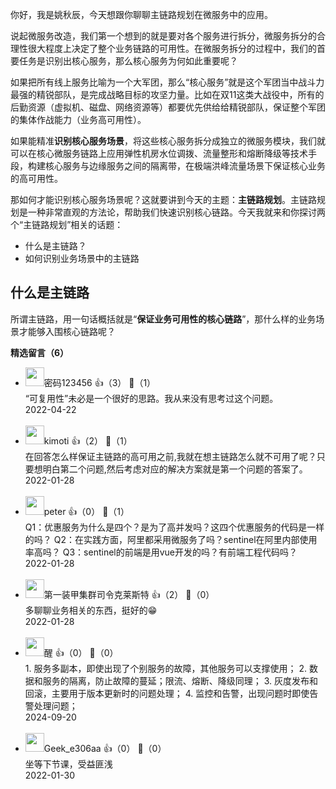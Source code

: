 你好，我是姚秋辰，今天想跟你聊聊主链路规划在微服务中的应用。

说起微服务改造，我们第一个想到的就是要对各个服务进行拆分，微服务拆分的合理性很大程度上决定了整个业务链路的可用性。在微服务拆分的过程中，我们的首要任务是识别出核心服务，那么核心服务为何如此重要呢？

如果把所有线上服务比喻为一个大军团，那么“核心服务”就是这个军团当中战斗力最强的精锐部队，是完成战略目标的攻坚力量。比如在双11这类大战役中，所有的后勤资源（虚拟机、磁盘、网络资源等）都要优先供给给精锐部队，保证整个军团的集体作战能力（业务高可用性）。

如果能精准**识别核心服务场景**，将这些核心服务拆分成独立的微服务模块，我们就可以在核心微服务链路上应用弹性机房水位调拨、流量整形和熔断降级等技术手段，构建核心服务与边缘服务之间的隔离带，在极端洪峰流量场景下保证核心业务的高可用性。

那如何才能识别核心服务场景呢？这就要讲到今天的主题：**主链路规划**。主链路规划是一种非常直观的方法论，帮助我们快速识别核心链路。今天我就来和你探讨两个“主链路规划”相关的话题：

- 什么是主链路？
- 如何识别业务场景中的主链路

## 什么是主链路

所谓主链路，用一句话概括就是“**保证业务可用性的核心链路**”，那什么样的业务场景才能够入围核心链路呢？
<div><strong>精选留言（6）</strong></div><ul>
<li><img src="https://static001.geekbang.org/account/avatar/00/11/30/c1/2dde6700.jpg" width="30px"><span>密码123456</span> 👍（3） 💬（1）<div>“可复用性”未必是一个很好的思路。我从来没有思考过这个问题。</div>2022-04-22</li><br/><li><img src="https://static001.geekbang.org/account/avatar/00/1c/f4/c7/037235c9.jpg" width="30px"><span>kimoti</span> 👍（2） 💬（1）<div>在回答怎么样保证主链路的高可用之前,我就在想主链路怎么就不可用了呢？只要想明白第二个问题,然后考虑对应的解决方案就是第一个问题的答案了。</div>2022-01-28</li><br/><li><img src="https://static001.geekbang.org/account/avatar/00/10/25/87/f3a69d1b.jpg" width="30px"><span>peter</span> 👍（0） 💬（1）<div>Q1：优惠服务为什么是四个？是为了高并发吗？这四个优惠服务的代码是一样的吗？
Q2：在实践方面，阿里都采用微服务了吗？sentinel在阿里内部使用率高吗？
Q3：sentinel的前端是用vue开发的吗？有前端工程代码吗？</div>2022-01-28</li><br/><li><img src="https://static001.geekbang.org/account/avatar/00/13/50/2b/2344cdaa.jpg" width="30px"><span>第一装甲集群司令克莱斯特</span> 👍（2） 💬（0）<div>多聊聊业务相关的东西，挺好的😁</div>2022-01-28</li><br/><li><img src="https://static001.geekbang.org/account/avatar/00/16/7e/14/7e76114b.jpg" width="30px"><span>醒</span> 👍（0） 💬（0）<div>1. 服务多副本，即使出现了个别服务的故障，其他服务可以支撑使用；
2. 数据和服务的隔离，防止故障的蔓延；限流、熔断、降级同理；
3. 灰度发布和回滚，主要用于版本更新时的问题处理；
4. 监控和告警，出现问题时即使告警处理问题；</div>2024-09-20</li><br/><li><img src="https://thirdwx.qlogo.cn/mmopen/vi_32/ULSZxjHNT5ZMormTYmqSZvoCbKd0q6oN8V78QaLdzqkqs1AXMShysNczsOOVJrblE4dxhBuibDvkgIlzVAw2qeQ/132" width="30px"><span>Geek_e306aa</span> 👍（0） 💬（0）<div>坐等下节课，受益匪浅
</div>2022-01-30</li><br/>
</ul>